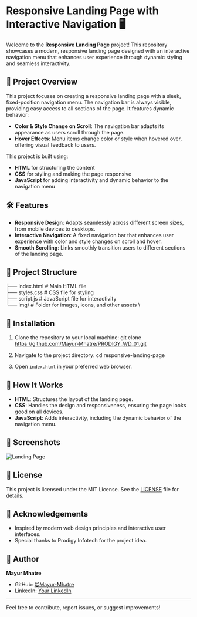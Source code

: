# Responsive Landing Page with Interactive Navigation 🖥️

Welcome to the **Responsive Landing Page** project! This repository showcases a modern, responsive landing page designed with an interactive navigation menu that enhances user experience through dynamic styling and seamless interactivity.

## 🚀 Project Overview

This project focuses on creating a responsive landing page with a sleek, fixed-position navigation menu. The navigation bar is always visible, providing easy access to all sections of the page. It features dynamic behavior:

- **Color & Style Change on Scroll**: The navigation bar adapts its appearance as users scroll through the page.
- **Hover Effects**: Menu items change color or style when hovered over, offering visual feedback to users.

This project is built using:
- **HTML** for structuring the content
- **CSS** for styling and making the page responsive
- **JavaScript** for adding interactivity and dynamic behavior to the navigation menu

## 🛠️ Features

- **Responsive Design**: Adapts seamlessly across different screen sizes, from mobile devices to desktops.
- **Interactive Navigation**: A fixed navigation bar that enhances user experience with color and style changes on scroll and hover.
- **Smooth Scrolling**: Links smoothly transition users to different sections of the landing page.

## 📂 Project Structure

├── index.html # Main HTML file
\
├── styles.css # CSS file for styling
\
├── script.js # JavaScript file for interactivity
\
└── img/ # Folder for images, icons, and other assets
\

## 🔧 Installation

1. Clone the repository to your local machine:
git clone https://github.com/Mayur-Mhatre/PRODIGY_WD_01.git

2. Navigate to the project directory:
cd responsive-landing-page

3. Open `index.html` in your preferred web browser.

## 🌟 How It Works

- **HTML**: Structures the layout of the landing page.
- **CSS**: Handles the design and responsiveness, ensuring the page looks good on all devices.
- **JavaScript**: Adds interactivity, including the dynamic behavior of the navigation menu.

## 📸 Screenshots

![Landing Page](img/bg.jpg)

## 📝 License

This project is licensed under the MIT License. See the [LICENSE](LICENSE) file for details.

## 🙌 Acknowledgements

- Inspired by modern web design principles and interactive user interfaces.
- Special thanks to Prodigy Infotech for the project idea.

## 👤 Author

**Mayur Mhatre**

- GitHub: [@Mayur-Mhatre](https://github.com/Mayur-Mhatre/)
- LinkedIn: [Your LinkedIn](https://www.linkedin.com/in/mayurmhatre/)

---

Feel free to contribute, report issues, or suggest improvements!

